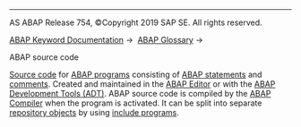   

* * *

AS ABAP Release 754, ©Copyright 2019 SAP SE. All rights reserved.

[ABAP Keyword Documentation](javascript:call_link\('abenabap.htm'\)) →  [ABAP Glossary](javascript:call_link\('abenabap_glossary.htm'\)) → 

ABAP source code

[Source code](javascript:call_link\('abensource_code_glosry.htm'\) "Glossary Entry") for [ABAP programs](javascript:call_link\('abenabap_program_glosry.htm'\) "Glossary Entry") consisting of [ABAP statements](javascript:call_link\('abenabap_statement_glosry.htm'\) "Glossary Entry") and [comments](javascript:call_link\('abencomment_glosry.htm'\) "Glossary Entry"). Created and maintained in the [ABAP Editor](javascript:call_link\('abenabap_editor_glosry.htm'\) "Glossary Entry") or with the [ABAP Development Tools (ADT)](javascript:call_link\('abenadt_glosry.htm'\) "Glossary Entry"). ABAP source code is compiled by the [ABAP Compiler](javascript:call_link\('abenabap_compiler_glosry.htm'\) "Glossary Entry") when the program is activated. It can be split into separate [repository objects](javascript:call_link\('abenrepository_object_glosry.htm'\) "Glossary Entry") by using [include programs](javascript:call_link\('abeninclude_program_glosry.htm'\) "Glossary Entry").